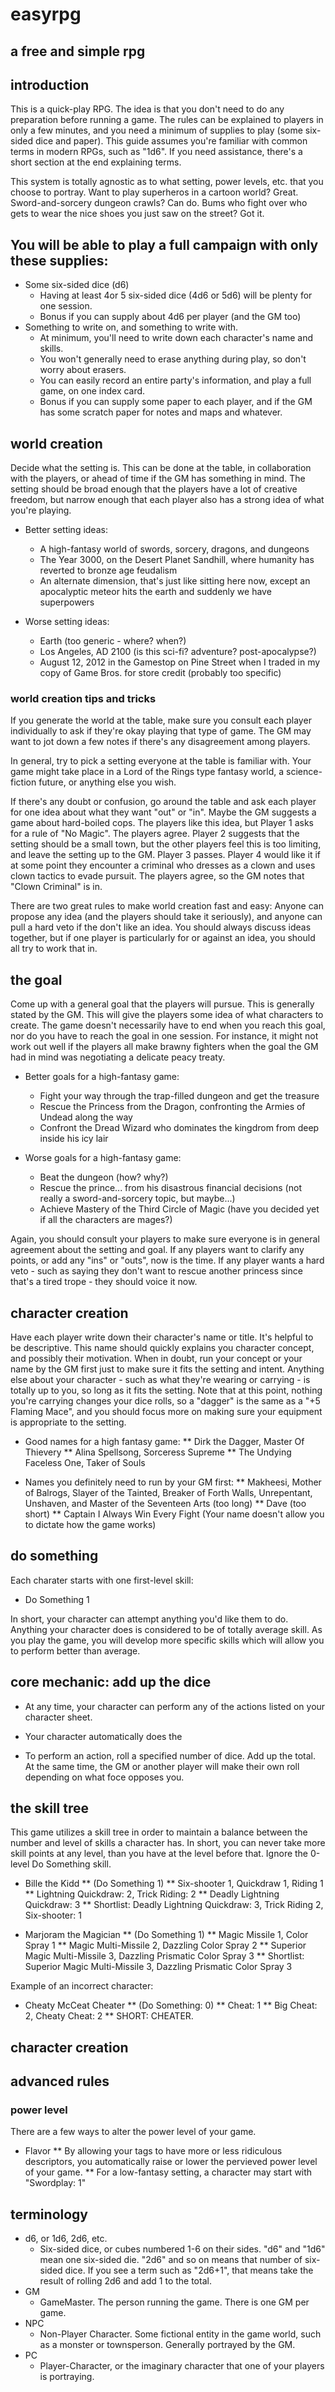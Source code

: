 # easyrpg
## a free and simple rpg

## introduction
This is a quick-play RPG. The idea is that you don't need to do any preparation before running a game. The rules can be explained to players in only a few minutes, and you need a minimum of supplies to play (some six-sided dice and paper). This guide assumes you're familiar with common terms in modern RPGs, such as "1d6". If you need assistance, there's a short section at the end explaining terms.

This system is totally agnostic as to what setting, power levels, etc. that you choose to portray. Want to play superheros in a cartoon world? Great. Sword-and-sorcery dungeon crawls? Can do. Bums who fight over who gets to wear the nice shoes you just saw on the street? Got it.

## You will be able to play a full campaign with only these supplies:
* Some six-sided dice (d6)
  * Having at least 4or 5 six-sided dice (4d6 or 5d6) will be plenty for one session.
  * Bonus if you can supply about 4d6 per player (and the GM too)
* Something to write on, and something to write with.
  * At minimum, you'll need to write down each character's name and skills.
  * You won't generally need to erase anything during play, so don't worry about erasers.
  * You can easily record an entire party's information, and play a full game, on one index card.
  * Bonus if you can supply some paper to each player, and if the GM has some scratch paper for notes and maps and whatever.

## world creation
Decide what the setting is. This can be done at the table, in collaboration with the players, or ahead of time if the GM has something in mind. The setting should be broad enough that the players have a lot of creative freedom, but narrow enough that each player also has a strong idea of what you're playing.

* Better setting ideas:
  * A high-fantasy world of swords, sorcery, dragons, and dungeons
  * The Year 3000, on the Desert Planet Sandhill, where humanity has reverted to bronze age feudalism
  * An alternate dimension, that's just like sitting here now, except an apocalyptic meteor hits the earth and suddenly we have superpowers

* Worse setting ideas:
  * Earth (too generic - where? when?)
  * Los Angeles, AD 2100 (is this sci-fi? adventure? post-apocalypse?)
  * August 12, 2012 in the Gamestop on Pine Street when I traded in my copy of Game Bros. for store credit (probably too specific)

### world creation tips and tricks

If you generate the world at the table, make sure you consult each player individually to ask if they're okay playing that type of game. The GM may want to jot down a few notes if there's any disagreement among players.

In general, try to pick a setting everyone at the table is familiar with. Your game might take place in a Lord of the Rings type fantasy world, a science-fiction future, or anything else you wish.

If there's any doubt or confusion, go around the table and ask each player for one idea about what they want "out" or "in". Maybe the GM suggests a game about hard-boiled cops. The players like this idea, but Player 1 asks for a rule of "No Magic". The players agree. Player 2 suggests that the setting should be a small town, but the other players feel this is too limiting, and leave the setting up to the GM. Player 3 passes. Player 4 would like it if at some point they encounter a criminal who dresses as a clown and uses clown tactics to evade pursuit. The players agree, so the GM notes that "Clown Criminal" is in.

There are two great rules to make world creation fast and easy: Anyone can propose any idea (and the players should take it seriously), and anyone can pull a hard veto if the don't like an idea. You should always discuss ideas together, but if one player is particularly for or against an idea, you should all try to work that in.

## the goal
Come up with a general goal that the players will pursue. This is generally stated by the GM. This will give the players some idea of what characters to create. The game doesn't necessarily have to end when you reach this goal, nor do you have to reach the goal in one session. For instance, it might not work out well if the players all make brawny fighters when the goal the GM had in mind was negotiating a delicate peacy treaty.

* Better goals for a high-fantasy game:
  * Fight your way through the trap-filled dungeon and get the treasure
  * Rescue the Princess from the Dragon, confronting the Armies of Undead along the way
  * Confront the Dread Wizard who dominates the kingdrom from deep inside his icy lair

* Worse goals for a high-fantasy game:
  * Beat the dungeon (how? why?)
  * Rescue the prince... from his disastrous financial decisions (not really a sword-and-sorcery topic, but maybe...)
  * Achieve Mastery of the Third Circle of Magic (have you decided yet if all the characters are mages?)

Again, you should consult your players to make sure everyone is in general agreement about the setting and goal. If any players want to clarify any points, or add any "ins" or "outs", now is the time. If any player wants a hard veto - such as saying they don't want to rescue another princess since that's a tired trope - they should voice it now.

## character creation
Have each player write down their character's name or title. It's helpful to be descriptive. This name should quickly explains you character concept, and possibly their motivation. When in doubt, run your concept or your name by the GM first just to make sure it fits the setting and intent. Anything else about your character - such as what they're wearing or carrying - is totally up to you, so long as it fits the setting. Note that at this point, nothing you're carrying changes your dice rolls, so a "dagger" is the same as a "+5 Flaming Mace", and you should focus more on making sure your equipment is appropriate to the setting.

* Good names for a high fantasy game:
** Dirk the Dagger, Master Of Thievery
** Alina Spellsong, Sorceress Supreme
** The Undying Faceless One, Taker of Souls

* Names you definitely need to run by your GM first:
** Makheesi, Mother of Balrogs, Slayer of the Tainted, Breaker of Forth Walls, Unrepentant, Unshaven, and Master of the Seventeen Arts (too long)
** Dave (too short)
** Captain I Always Win Every Fight (Your name doesn't allow you to dictate how the game works)

## do something
Each charater starts with one first-level skill:
* Do Something 1

In short, your character can attempt anything you'd like them to do. Anything your character does is considered to be of totally average skill. As you play the game, you will develop more specific skills which will allow you to perform better than average.

## core mechanic: add up the dice
* At any time, your character can perform any of the actions listed on your character sheet.

* Your character automatically does the 
* To perform an action, roll a specified number of dice. Add up the total. At the same time, the GM or another player will make their own roll depending on what foce opposes you.


## the skill tree
This game utilizes a skill tree in order to maintain a balance between the number and level of skills a character has. In short, you can never take more skill points at any level, than you have at the level before that. Ignore the 0-level Do Something skill.

* Bille the Kidd
** (Do Something 1)
** Six-shooter 1, Quickdraw 1, Riding 1
** Lightning Quickdraw: 2, Trick Riding: 2
** Deadly Lightning Quickdraw: 3
** Shortlist: Deadly Lightning Quickdraw: 3, Trick Riding 2, Six-shooter: 1

* Marjoram the Magician
** (Do Something 1)
** Magic Missile 1, Color Spray 1
** Magic Multi-Missile 2, Dazzling Color Spray 2
** Superior Magic Multi-Missile 3, Dazzling Prismatic Color Spray 3
** Shortlist: Superior Magic Multi-Missile 3, Dazzling Prismatic Color Spray 3

Example of an incorrect character:

* Cheaty McCeat Cheater
** (Do Something: 0)
** Cheat: 1
** Big Cheat: 2, Cheaty Cheat: 2
** SHORT: CHEATER.

## character creation

## advanced rules

### power level
There are a few ways to alter the power level of your game.
* Flavor
** By allowing your tags to have more or less ridiculous descriptors, you automatically raise or lower the pervieved power level of your game.
** For a low-fantasy setting, a character may start with "Swordplay: 1"

## terminology
* d6, or 1d6, 2d6, etc.
  * Six-sided dice, or cubes numbered 1-6 on their sides. "d6" and "1d6" mean one six-sided die. "2d6" and so on means that number of six-sided dice. If you see a term such as "2d6+1", that means take the result of rolling 2d6 and add 1 to the total.
* GM
  * GameMaster. The person running the game. There is one GM per game.
* NPC
  * Non-Player Character. Some fictional entity in the game world, such as a monster or townsperson. Generally portrayed by the GM.
* PC
  * Player-Character, or the imaginary character that one of your players is portraying.

